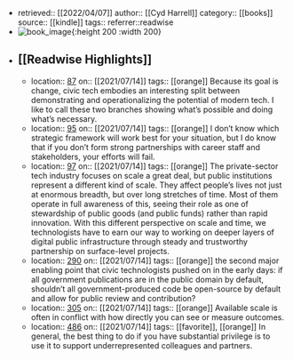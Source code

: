 - retrieved:: [[2022/04/07]]
  author:: [[Cyd Harrell]]
  category:: [[books]]
  source:: [[kindle]]
  tags:: 
  referrer::readwise
- ![book_image](https://m.media-amazon.com/images/I/818ALomchrL._SY160.jpg){:height 200 :width 200}
- ## [[Readwise Highlights]]
	- location:: [87](kindle://book?action=open&asin=undefined&location=87)
	  on:: [[2021/07/14]]
	  tags:: [[orange]]
	  Because its goal is change, civic tech embodies an interesting split between demonstrating and operationalizing the potential of modern tech. I like to call these two branches showing what’s possible and doing what’s necessary.
	- location:: [95](kindle://book?action=open&asin=undefined&location=95)
	  on:: [[2021/07/14]]
	  tags:: [[orange]]
	  I don’t know which strategic framework will work best for your situation, but I do know that if you don’t form strong partnerships with career staff and stakeholders, your efforts will fail.
	- location:: [97](kindle://book?action=open&asin=undefined&location=97)
	  on:: [[2021/07/14]]
	  tags:: [[orange]]
	  The private-sector tech industry focuses on scale a great deal, but public institutions represent a different kind of scale. They affect people’s lives not just at enormous breadth, but over long stretches of time. Most of them operate in full awareness of this, seeing their role as one of stewardship of public goods (and public funds) rather than rapid innovation. With this different perspective on scale and time, we technologists have to earn our way to working on deeper layers of digital public infrastructure through steady and trustworthy partnership on surface-level projects.
	- location:: [290](kindle://book?action=open&asin=undefined&location=290)
	  on:: [[2021/07/14]]
	  tags:: [[orange]]
	  the second major enabling point that civic technologists pushed on in the early days: if all government publications are in the public domain by default, shouldn’t all government-produced code be open-source by default and allow for public review and contribution?
	- location:: [305](kindle://book?action=open&asin=undefined&location=305)
	  on:: [[2021/07/14]]
	  tags:: [[orange]]
	  Available scale is often in conflict with how directly you can see or measure outcomes.
	- location:: [486](kindle://book?action=open&asin=undefined&location=486)
	  on:: [[2021/07/14]]
	  tags:: [[favorite]], [[orange]]
	  In general, the best thing to do if you have substantial privilege is to use it to support underrepresented colleagues and partners.